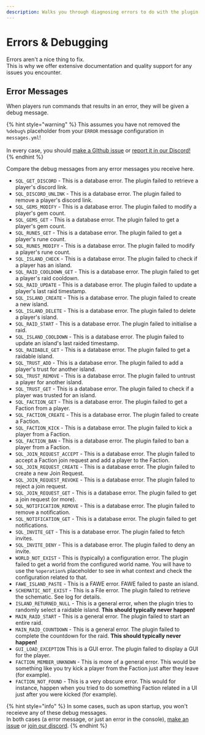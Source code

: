 ```yaml
---
description: Walks you through diagnosing errors to do with the plugin.
---
```


# Errors & Debugging

Errors aren't a nice thing to fix.\
This is why we offer extensive documentation and quality support for any issues you encounter.



## Error Messages

When players run commands that results in an error, they will be given a debug message.

{% hint style="warning" %}
This assumes you have not removed the `%debug%` placeholder from your `ERROR` message configuration in `messages.yml`!\
\
In every case, you should [make a GIthub issue](https://github.com/TerraByteDev/SkyFactionsReborn/issues) or [report it in our Discord!](https://discord.com/invite/SwxXMrFdjp)
{% endhint %}

Compare the debug messages from any error messages you receive here.

* `SQL_GET_DISCORD` - This is a database error. The plugin failed to retrieve a player's discord link.
* `SQL_DISCORD_UNLINK` - This is a database error. The plugin failed to remove a player's discord link.
* `SQL_GEMS_MODIFY` - This is a database error. The plugin failed to modify a player's gem count.
* `SQL_GEMS_GET` - This is a database error. The plugin failed to get a player's gem count.
* `SQL_RUNES_GET` - This is a database error. The plugin failed to get a player's rune count.
* `SQL_RUNES_MODIFY` - This is a database error. The plugin failed to modify a player's rune count.
* `SQL_ISLAND_CHECK` - This is a database error. The plugin failed to check if a player has an island.
* `SQL_RAID_COOLDOWN_GET` - This is a database error. The plugin failed to get a player's raid cooldown.
* `SQL_RAID_UPDATE` - This is a database error. The plugin failed to update a player's last raid timestamp.
* `SQL_ISLAND_CREATE` - This is a database error. The plugin failed to create a new island.
* `SQL_ISLAND_DELETE` - This is a database error. The plugin failed to delete a player's island.
* `SQL_RAID_START` - This is a database error. The plugin failed to initialise a raid.
* `SQL_ISLAND_COOLDOWN` - This is a database error. The plugin failed to update an island's last raided timestamp.
* `SQL_RAIDABLE_GET` - This is a database error. The plugin failed to get a raidable island.
* `SQL_TRUST_ADD` - This is a database error. The plugin failed to add a player's trust for another island.
* `SQL_TRUST_REMOVE` - This is a database error. The plugin failed to untrust a player for another island.
* `SQL_TRUST_GET` - This is a database error. The plugin failed to check if a player was trusted for an island.
* `SQL_FACTION_GET` - This is a database error. The plugin failed to get a Faction from a player.
* `SQL_FACTION_CREATE` - This is a database error. The plugin failed to create a Faction.
* `SQL_FACTION_KICK` - This is a database error. The plugin failed to kick a player from a Faction.
* `SQL_FACTION_BAN` - This is a database error. The plugin failed to ban a player from a Faction.
* `SQL_JOIN_REQUEST_ACCEPT` - This is a database error. The plugin failed to accept a Faction join request and add a player to the Faction.
* `SQL_JOIN_REQUEST_CREATE` - This is a database error. The plugin failed to create a new Join Request.
* `SQL_JOIN_REQUEST_REVOKE` - This is a database error. The plugin failed to reject a join request.
* `SQL_JOIN_REQUEST_GET` - This is a database error. The plugin failed to get a join request (or more).
* `SQL_NOTIFICATION_REMOVE` - This is a database error. The plugin failed to remove a notification.
* `SQL_NOTIFICATION_GET` - This is a database error. The plugin failed to get notifications.
* `SQL_INVITE_GET` - This is a database error. The plugin failed to fetch invites.
* `SQL_INVITE_DENY` - This is a database error. The plugin failed to deny an invite.
* `WORLD_NOT_EXIST` - This is (typically) a configuration error. The plugin failed to get a world from the configured world name. You will have to use the `%operation%` placeholder to see in what context and check the configuration related to that.
* `FAWE_ISLAND_PASTE` - This is a FAWE error. FAWE failed to paste an island.
* `SCHEMATIC_NOT_EXIST` - This is a File error. The plugin failed to retrieve the schematic. See log for details.
* `ISLAND_RETURNED_NULL` - This is a general error, when the plugin tries to randomly select a raidable island. **This should typically never happen!**&#x20;
* `MAIN_RAID_START` - This is a general error. The plugin failed to start an entire raid.
* `MAIN_RAID_COUNTDOWN` - This is a general error. The plugin failed to complete the countdown for  the raid. **This should typically never happen!**
* `GUI_LOAD_EXCEPTION` This is a GUI error. The plugin failed to display a GUI for the player.
* `FACTION_MEMBER_UNKNOWN` - This is more of a general error. This would be something like you try kick a player from the Faction just after they leave (for example).
* `FACTION_NOT_FOUND` - This is a very obscure error. This would for instance, happen when you tried to do something Faction related in a UI just after you were kicked (for example).

{% hint style="info" %}
In some cases, such as upon startup, you won't receieve any of these debug messages.\
In both cases (a error message, or just an error in the console), [make an issue](https://github.com/TerraByteDev/SkyFactionsReborn/issues) or [join our discord](https://discord.com/invite/SwxXMrFdjp).
{% endhint %}

